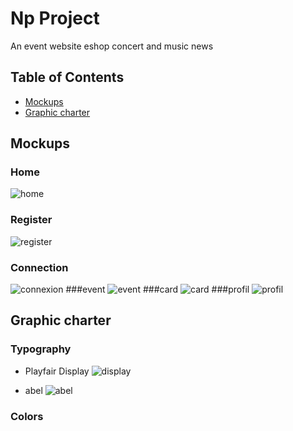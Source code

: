 # Np Project
An event website eshop concert and music news
## Table of Contents
* [Mockups](#mockups)
* [Graphic charter](#graphic-charter)

## Mockups
### Home
![home](https://user-images.githubusercontent.com/90910874/150365190-8c121730-2843-42f5-bbd1-9afb3021d2eb.png)
### Register
![register](https://user-images.githubusercontent.com/90910874/150365302-5283a87c-c33b-47bc-8912-8f2d8efc9915.png)
### Connection
![connexion](https://user-images.githubusercontent.com/90910874/150365492-a3ee2afd-a568-4fda-810e-785f3a4daccc.png)
###event
![event](https://user-images.githubusercontent.com/90910874/150365560-e2221b41-8aa0-4a5b-a8fd-13049d384551.png)
###card
![card](https://user-images.githubusercontent.com/90910874/150365588-05955fab-ccb1-40fd-b54f-e576aca857ae.png)
###profil
![profil](https://user-images.githubusercontent.com/90910874/150365643-4702e4f3-c00b-4582-b524-cbcdd1216957.png)
## Graphic charter
### Typography 
- Playfair Display
![display](https://user-images.githubusercontent.com/90910874/150366271-1eb294f4-2107-4f09-8a07-fa8d73b952b8.png)

- abel
![abel](https://user-images.githubusercontent.com/90910874/150366386-0a3dfefd-2af0-4a5e-970e-037cd18ba650.png)

### Colors


